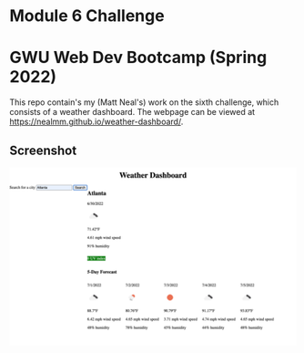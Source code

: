 # Module 6 Challenge
# GWU Web Dev Bootcamp (Spring 2022)

This repo contain's my (Matt Neal's) work on the sixth challenge, which consists of a weather dashboard.
The webpage can be viewed at https://nealmm.github.io/weather-dashboard/.

## Screenshot
![screenshot of weather dashboard](./screenshot.png)